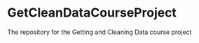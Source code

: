 GetCleanDataCourseProject
=========================

The repository for the Getting and Cleaning Data course project
